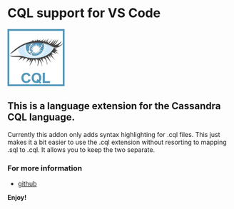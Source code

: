 # CQL support for VS Code
![Cassandra Logo](./images/cassandra-icon.png)
## This is a language extension for the Cassandra CQL language.
Currently this addon only adds syntax highlighting for .cql files. This just makes it a bit easier to use the .cql extension without resorting to mapping .sql to .cql. It allows you to keep the two separate.

### For more information
* [github](https://github.com/lawrencekgrant/vscode-cql)

**Enjoy!**